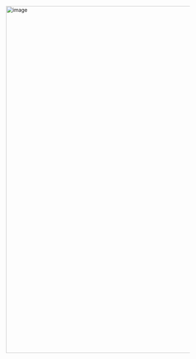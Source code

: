 <img width="948" alt="image" src="https://github.com/Ayush-865/Learning-CSS/assets/126230501/8a77b449-9530-4cd2-afe0-7f6efa77fcb1">
